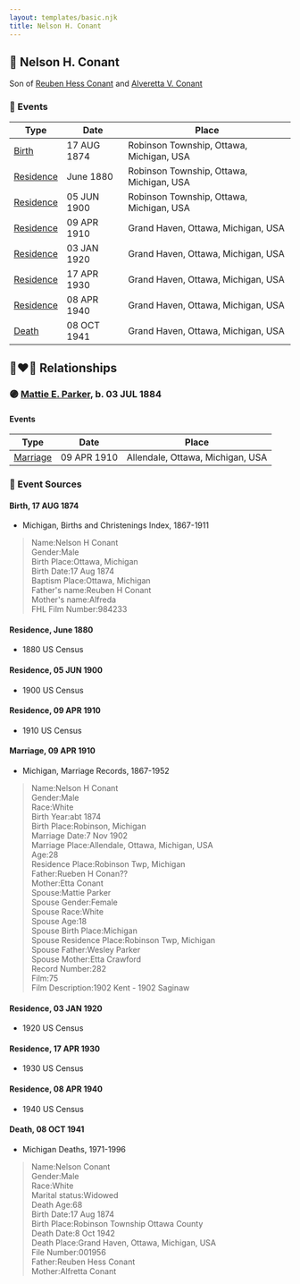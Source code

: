 ```yaml
---
layout: templates/basic.njk
title: Nelson H. Conant
---
```

## 🔵 Nelson H. Conant

Son of [Reuben Hess Conant](/people/3/37326838) and [Alveretta V. Conant](/people/6/60109856)

### 📆 Events

Type | Date | Place
------ | ------ | ------
[Birth](#event-4910d0f8-6a5e-434a-8f30-f771a4db9914) | 17 AUG 1874 | Robinson Township, Ottawa, Michigan, USA
[Residence](#event-a9be5419-52c5-450c-9126-ce7003199842) | June 1880 | Robinson Township, Ottawa, Michigan, USA
[Residence](#event-e04b1142-f47f-4c77-8fc3-e8e83268180b) | 05 JUN 1900 | Robinson Township, Ottawa, Michigan, USA
[Residence](#event-afd3f25e-3b34-46fa-b61f-0e1ea9622a22) | 09 APR 1910 | Grand Haven, Ottawa, Michigan, USA
[Residence](#event-9d519672-f26d-423b-9cb0-12dd157c4a1a) | 03 JAN 1920 | Grand Haven, Ottawa, Michigan, USA
[Residence](#event-108417b2-2e45-4e11-9036-693c6a3c1096) | 17 APR 1930 | Grand Haven, Ottawa, Michigan, USA
[Residence](#event-f9e2b9e0-b950-40a1-a974-faa8614f9f04) | 08 APR 1940 | Grand Haven, Ottawa, Michigan, USA
[Death](#event-56dc7386-f291-4b72-86ae-22267db16c5d) | 08 OCT 1941 | Grand Haven, Ottawa, Michigan, USA

## 👩‍❤️‍👨 Relationships

### 🟣 [Mattie E. Parker](/people/9/92379008), b. 03 JUL 1884

#### Events

Type | Date | Place
------ | ------ | ------
[Marriage](#event-08bc240f-3f9e-440d-a3d5-9cb6a7d50566) | 09 APR 1910 | Allendale, Ottawa, Michigan, USA
### 📰 Event Sources

#### <a id="event-4910d0f8-6a5e-434a-8f30-f771a4db9914"></a> Birth, 17 AUG 1874
* Michigan, Births and Christenings Index, 1867-1911
>   
  > Name:Nelson H Conant  
  > Gender:Male  
  > Birth Place:Ottawa, Michigan  
  > Birth Date:17 Aug 1874  
  > Baptism Place:Ottawa, Michigan  
  > Father's name:Reuben H Conant  
  > Mother's name:Alfreda  
  > FHL Film Number:984233

#### <a id="event-a9be5419-52c5-450c-9126-ce7003199842"></a> Residence, June 1880
* 1880 US Census

#### <a id="event-e04b1142-f47f-4c77-8fc3-e8e83268180b"></a> Residence, 05 JUN 1900
* 1900 US Census

#### <a id="event-afd3f25e-3b34-46fa-b61f-0e1ea9622a22"></a> Residence, 09 APR 1910
* 1910 US Census

#### <a id="event-08bc240f-3f9e-440d-a3d5-9cb6a7d50566"></a> Marriage, 09 APR 1910
* Michigan, Marriage Records, 1867-1952
>   
  > Name:Nelson H Conant  
  > Gender:Male  
  > Race:White  
  > Birth Year:abt 1874  
  > Birth Place:Robinson, Michigan  
  > Marriage Date:7 Nov 1902  
  > Marriage Place:Allendale, Ottawa, Michigan, USA  
  > Age:28  
  > Residence Place:Robinson Twp, Michigan  
  > Father:Rueben H Conan??  
  > Mother:Etta Conant  
  > Spouse:Mattie Parker  
  > Spouse Gender:Female  
  > Spouse Race:White  
  > Spouse Age:18  
  > Spouse Birth Place:Michigan  
  > Spouse Residence Place:Robinson Twp, Michigan  
  > Spouse Father:Wesley Parker  
  > Spouse Mother:Etta Crawford  
  > Record Number:282  
  > Film:75  
  > Film Description:1902 Kent - 1902 Saginaw

#### <a id="event-9d519672-f26d-423b-9cb0-12dd157c4a1a"></a> Residence, 03 JAN 1920
* 1920 US Census

#### <a id="event-108417b2-2e45-4e11-9036-693c6a3c1096"></a> Residence, 17 APR 1930
* 1930 US Census

#### <a id="event-f9e2b9e0-b950-40a1-a974-faa8614f9f04"></a> Residence, 08 APR 1940
* 1940 US Census
#### <a id="event-56dc7386-f291-4b72-86ae-22267db16c5d"></a> Death, 08 OCT 1941
* Michigan Deaths, 1971-1996
>   
  > Name:Nelson Conant  
  > Gender:Male  
  > Race:White  
  > Marital status:Widowed  
  > Death Age:68  
  > Birth Date:17 Aug 1874  
  > Birth Place:Robinson Township Ottawa County  
  > Death Date:8 Oct 1942  
  > Death Place:Grand Haven, Ottawa, Michigan, USA  
  > File Number:001956  
  > Father:Reuben Hess Conant  
  > Mother:Alfretta Conant
